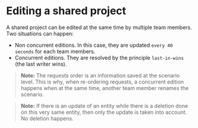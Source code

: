 # Editing a shared project

A shared project can be edited at the same time by multiple team members. Two situations can happen: 
- Non concurrent editions. In this case, they are updated `every 40 seconds` for each team members.
- Concurrent editions. They are resolved by the principle `last-in-wins` (the last writer wins). 

> __Note:__ The requests order is an information saved at the scenario level. 
This is why, when re-ordering requests, a concurrent edition happens when at the same time, 
another team member renames the scenario.

> __Note:__ If there is an update of an entity while there is a deletion done on this very same entity, 
then only the update is taken into account. No deletion happens.

